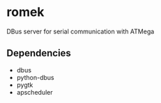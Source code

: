 # romek
DBus server for serial communication with ATMega

## Dependencies
- dbus
- python-dbus
- pygtk
- apscheduler